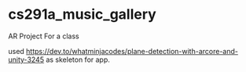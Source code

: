 # cs291a_music_gallery
AR Project For a class

used https://dev.to/whatminjacodes/plane-detection-with-arcore-and-unity-3245 as skeleton for app. 

